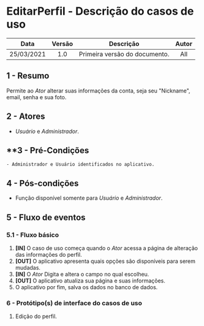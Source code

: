 # EditarPerfil - Descrição do casos de uso

|    Data    | Versão |           Descrição           | Autor |
| :--------: | :----: | :---------------------------: | :---: |
| 25/03/2021 |  1.0   | Primeira versão do documento. |  All  |

## **1 - Resumo**

   Permite ao _Ator_ alterar suas informações da conta, seja seu "Nickname", email, senha e sua foto.

## **2 - Atores**
   - _Usuário_ e _Administrador_.

## **3 - Pré-Condições
    - Administrador e Usuário identificados no aplicativo.     

## **4 - Pós-condições**
   - Função disponível somente para _Usuário_ e _Administrador_.

## **5 - Fluxo de eventos**

### **5.1 - Fluxo básico**
   1. **[IN]** O caso de uso começa quando o _Ator_ acessa a página de alteração das informações do perfil.
   2. **[OUT]** O aplicativo apresenta quais opções são disponíveis para serem mudadas.
   3. **[IN]** O _Ator_ Digita e altera o campo no qual escolheu.
   5. **[OUT]** O aplicativo atualiza sua página e suas informações.
   4. O aplicativo por fim, salva os dados no banco de dados.
   
### **6 - Protótipo(s) de interface do casos de uso**

1. Edição do perfil.
